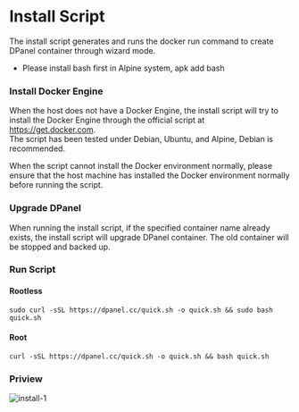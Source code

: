 # Install Script

The install script generates and runs the docker run command to create DPanel container through wizard mode.

- Please install bash first in Alpine system, apk add bash

### Install Docker Engine

When the host does not have a Docker Engine, the install script will try to install the Docker Engine through the official script at https://get.docker.com. \
The script has been tested under Debian, Ubuntu, and Alpine, Debian is recommended.

When the script cannot install the Docker environment normally, please ensure that the host machine has installed the Docker environment normally before running the script.

### Upgrade DPanel

When running the install script, if the specified container name already exists, the install script will upgrade DPanel container. The old container will be stopped and backed up.


### Run Script

#### Rootless

```
sudo curl -sSL https://dpanel.cc/quick.sh -o quick.sh && sudo bash quick.sh
```

#### Root

```
curl -sSL https://dpanel.cc/quick.sh -o quick.sh && bash quick.sh
```

### Priview

![install-1](https://cdn.w7.cc/dpanel/install-1.png?t=1)